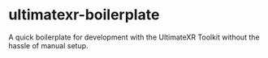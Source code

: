 # ultimatexr-boilerplate
A quick boilerplate for development with the UltimateXR Toolkit without the hassle of manual setup.
